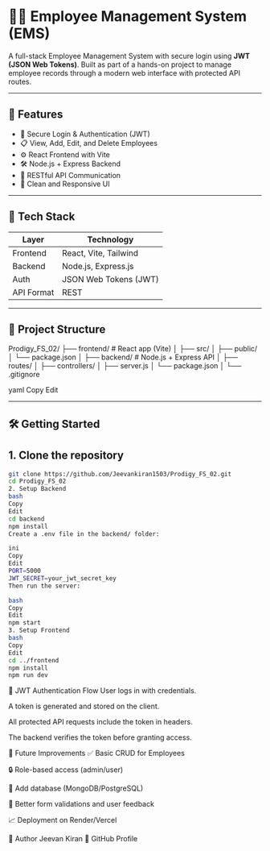 # 🧑‍💼 Employee Management System (EMS)

A full-stack Employee Management System with secure login using **JWT (JSON Web Tokens)**. Built as part of a hands-on project to manage employee records through a modern web interface with protected API routes.

---

## 🚀 Features

- 🔐 Secure Login & Authentication (JWT)
- 📋 View, Add, Edit, and Delete Employees
- ⚙️ React Frontend with Vite
- 🛠️ Node.js + Express Backend
- 🔄 RESTful API Communication
- 🧾 Clean and Responsive UI

---

## 🧩 Tech Stack

| Layer      | Technology                    |
|------------|-------------------------------|
| Frontend   | React, Vite, Tailwind         |
| Backend    | Node.js, Express.js           |
| Auth       | JSON Web Tokens (JWT)         |
| API Format | REST                          |

---

## 📁 Project Structure

Prodigy_FS_02/
├── frontend/ # React app (Vite)
│ ├── src/
│ ├── public/
│ └── package.json
│
├── backend/ # Node.js + Express API
│ ├── routes/
│ ├── controllers/
│ ├── server.js
│ └── package.json
│
└── .gitignore

yaml
Copy
Edit

---

## 🛠️ Getting Started

## 1. Clone the repository
```bash
git clone https://github.com/Jeevankiran1503/Prodigy_FS_02.git
cd Prodigy_FS_02
2. Setup Backend
bash
Copy
Edit
cd backend
npm install
Create a .env file in the backend/ folder:

ini
Copy
Edit
PORT=5000
JWT_SECRET=your_jwt_secret_key
Then run the server:

bash
Copy
Edit
npm start
3. Setup Frontend
bash
Copy
Edit
cd ../frontend
npm install
npm run dev
```
🔐 JWT Authentication Flow
User logs in with credentials.

A token is generated and stored on the client.

All protected API requests include the token in headers.

The backend verifies the token before granting access.

📌 Future Improvements
✅ Basic CRUD for Employees

🔒 Role-based access (admin/user)

🧮 Add database (MongoDB/PostgreSQL)

💬 Better form validations and user feedback

📈 Deployment on Render/Vercel


👤 Author
Jeevan Kiran
📎 GitHub Profile

